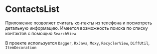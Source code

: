 # ContactsList
Приложение позволяет считать контакты из телефона и посмотреть детальную информацию. Имеется возможность поиска по списку контактов с помощью `SearchView`

В проекте используется `Dagger`, `RxJava`, `Moxy`, `RecyclerView`, `DiffUtil`, `ItemDecoration`
